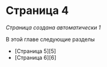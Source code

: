 # Страница 4

*Страница создана автоматически 1*



В этой главе следующие разделы

* [Страница 5][5]
* [Страница 6][6]
